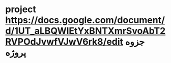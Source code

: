 # project https://docs.google.com/document/d/1UT_aLBQWlEtYxBNTXmrSvoAbT2RVPOdJvwfVJwV6rk8/edit جزوه پروژه
